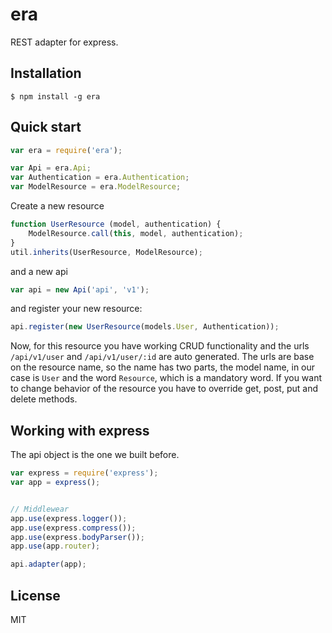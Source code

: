 era
=========

REST adapter for express.

## Installation

    $ npm install -g era

## Quick start
    
```js
var era = require('era');

var Api = era.Api;
var Authentication = era.Authentication;
var ModelResource = era.ModelResource;
```

  Create a new resource
    
```js
function UserResource (model, authentication) {
    ModelResource.call(this, model, authentication);
}
util.inherits(UserResource, ModelResource);
```
    
  and a new api

```js
var api = new Api('api', 'v1');
```

  and register your new resource:
  
```js
api.register(new UserResource(models.User, Authentication));
```

  Now, for this resource you have working CRUD functionality and the urls `/api/v1/user` and `/api/v1/user/:id` are auto generated. The urls are base on the resource name, so the name has two parts, the model name, in our case is `User` and the word `Resource`, which is a mandatory word.
  If you want to change behavior of the resource you have to override get, post, put and delete methods.

  
## Working with express
The api object is the one we built before.

```js
var express = require('express');
var app = express();


// Middlewear
app.use(express.logger());
app.use(express.compress());
app.use(express.bodyParser());
app.use(app.router);

api.adapter(app);
```


License
-

MIT

